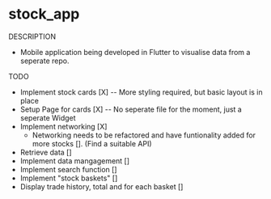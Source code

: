 # stock_app
 DESCRIPTION
 - Mobile application being developed in Flutter to visualise data from a seperate repo.
 
 TODO
 - Implement stock cards [X] -- More styling required, but basic layout is in place
 - Setup Page for cards [X] -- No seperate file for the moment, just a seperate Widget
 - Implement networking [X]
     - Networking needs to be refactored and have funtionality added for more stocks []. (Find a suitable API)
 - Retrieve data []
 - Implement data mangagement []
 - Implement search function []
 - Implement "stock baskets" []
 - Display trade history, total and for each basket []

